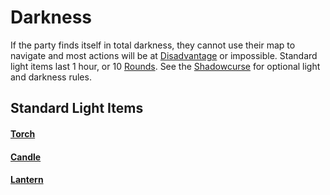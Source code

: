 ---
---

# Darkness

If the party finds itself in total darkness, they cannot use their map to navigate and most actions will be at [Disadvantage](../Game%20Procedures/Dice%20Rolls/Disadvantage.md) or impossible. Standard light items last 1 hour, or 10 [Rounds](../Game%20Procedures/Round.md). See the [Shadowcurse](Shadowcurse.md) for optional light and darkness rules.

## Standard Light Items

#### [Torch](../Items/Equipment/Individual%20Item%20Cards/Gear/1%20Coin/Torch.md)

#### [Candle](../Items/Equipment/Individual%20Item%20Cards/Gear/10%20Coins/Candle.md)

#### [Lantern](../Items/Equipment/Individual%20Item%20Cards/Gear/25%20Coins/Lantern.md)
